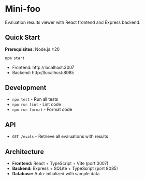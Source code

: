 # Mini-foo

Evaluation results viewer with React frontend and Express backend.

## Quick Start

**Prerequisites:** Node.js ≥20

```bash
npm start
```

- Frontend: http://localhost:3007
- Backend: http://localhost:8085

## Development

- `npm test` - Run all tests
- `npm run lint` - Lint code
- `npm run format` - Format code

## API

- `GET /evals` - Retrieve all evaluations with results

## Architecture

- **Frontend:** React + TypeScript + Vite (port 3007)
- **Backend:** Express + SQLite + TypeScript (port 8085)
- **Database:** Auto-initialized with sample data
